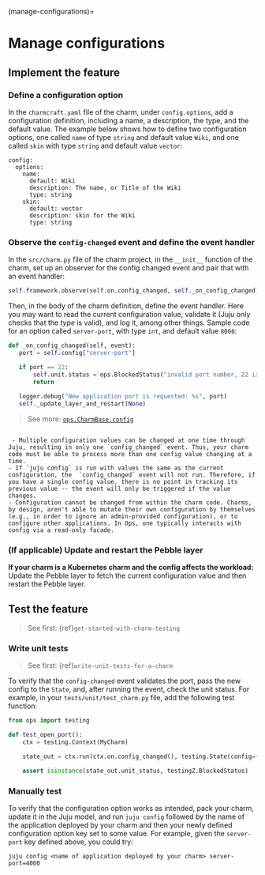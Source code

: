 (manage-configurations)=
# Manage configurations

<!-- UPDATE LINKS:
> See first: [`juju` | Application configuration](https://juju.is/docs/juju/configuration#heading--application-configuration), [`juju` | Manage application configurations](https://juju.is/docs/juju/manage-applications#heading--configure-an-application), [`charmcraft` | Manage configurations]()
-->


## Implement the feature

### Define a configuration option

In the `charmcraft.yaml` file of the charm, under `config.options`, add a configuration definition, including a name, a description, the type, and the default value. The example below shows how to define two configuration options, one called `name` of type `string` and default value `Wiki`, and one called `skin` with type `string` and default value `vector`:

```text
config:
  options:
    name:
      default: Wiki
      description: The name, or Title of the Wiki
      type: string
    skin:
      default: vector
      description: skin for the Wiki
      type: string
```

### Observe the `config-changed` event and define the event handler

In the `src/charm.py` file of the charm project, in the `__init__` function of the charm, set up an observer for the config changed event and pair that with an event handler:

```python
self.framework.observe(self.on.config_changed, self._on_config_changed)
```

Then, in the body of the charm definition, define the event handler. Here you may want to read the current configuration value, validate it (Juju only checks that the *type* is valid), and log it, among other things. Sample code for an option called `server-port`, with type `int`, and default value `8000`:

 ```python
def _on_config_changed(self, event):
    port = self.config["server-port"] 

    if port == 22:
        self.unit.status = ops.BlockedStatus("invalid port number, 22 is reserved for SSH")
        return
    
    logger.debug("New application port is requested: %s", port)
    self._update_layer_and_restart(None)
```

> See more: [`ops.CharmBase.config`](https://ops.readthedocs.io/en/latest/reference/ops.html#ops.CharmBase.config)

```{caution}

 - Multiple configuration values can be changed at one time through Juju, resulting in only one `config_changed` event. Thus, your charm code must be able to process more than one config value changing at a time.
- If `juju config` is run with values the same as the current configuration, the  `config_changed` event will not run. Therefore, if you have a single config value, there is no point in tracking its previous value -- the event will only be triggered if the value changes.
- Configuration cannot be changed from within the charm code. Charms, by design, aren't able to mutate their own configuration by themselves (e.g., in order to ignore an admin-provided configuration), or to configure other applications. In Ops, one typically interacts with config via a read-only facade.
```

### (If applicable) Update and restart the Pebble layer

**If your charm is a Kubernetes charm and the config affects the workload:** Update the Pebble layer to fetch the current configuration value and then restart the Pebble layer. 

<!--Example: The _update_layer_and_restart bit in the charm constructor and then in the body of the charm definition
https://github.com/canonical/juju-sdk-tutorial-k8s/compare/01_create_minimal_charm...02_make_your_charm_configurable
-->

## Test the feature

> See first: {ref}`get-started-with-charm-testing`

### Write unit tests

> See first: {ref}`write-unit-tests-for-a-charm`

To verify that the `config-changed` event validates the port, pass the new config to the `State`, and, after running the event, check the unit status. For example, in your `tests/unit/test_charm.py` file, add the following test function:

```python
from ops import testing

def test_open_port():
    ctx = testing.Context(MyCharm)

    state_out = ctx.run(ctx.on.config_changed(), testing.State(config={"server-port": 22}))

    assert isinstance(state_out.unit_status, testingZ.BlockedStatus)
```

### Manually test

To verify that the configuration option works as intended, pack your charm, update it in the Juju model, and run `juju config` followed by the name of the application deployed by your charm and then your newly defined configuration option key set to some value. For example, given the `server-port` key defined above, you could try:

```text
juju config <name of application deployed by your charm> server-port=4000
```
